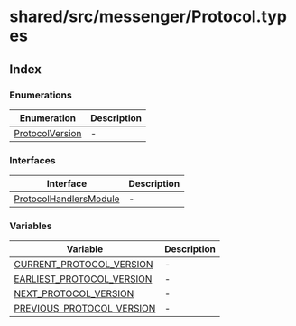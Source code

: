 # shared/src/messenger/Protocol.types

## Index

### Enumerations

| Enumeration | Description |
| ------ | ------ |
| [ProtocolVersion](enumerations/protocol-version/index.md) | - |

### Interfaces

| Interface | Description |
| ------ | ------ |
| [ProtocolHandlersModule](interfaces/protocol-handlers-module/index.md) | - |

### Variables

| Variable | Description |
| ------ | ------ |
| [CURRENT\_PROTOCOL\_VERSION](variables/current-protocol-version.md) | - |
| [EARLIEST\_PROTOCOL\_VERSION](variables/earliest-protocol-version.md) | - |
| [NEXT\_PROTOCOL\_VERSION](variables/next-protocol-version.md) | - |
| [PREVIOUS\_PROTOCOL\_VERSION](variables/previous-protocol-version.md) | - |
